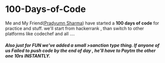 # 100-Days-of-Code
Me and My Friend([Pradyumn Sharma](https://github.com/sharmapradyumn/)) have started a **100 days of code** for practice and stuff. 
we'll start from hackerrank , than switch to other platforms like codechef and all ....

##### Also just for *FUN* we've added a small >sanction type thing. If anyone of us Failed to push code by the end of day , he'll have to Paytm the other one ***10rs*** **INSTANTLY**. 
